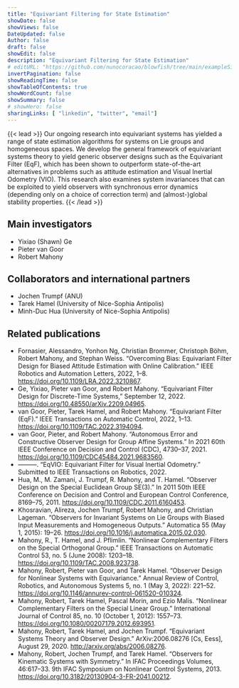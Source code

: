 ```yaml
---
title: "Equivariant Filtering for State Estimation"
showDate: false
showViews: false
DateUpdated: false
Author: false
draft: false
showEdit: false
description: "Equivariant Filtering for State Estimation"
# editURL: "https://github.com/nunocoracao/blowfish/tree/main/exampleSite/content"
invertPagination: false
showReadingTime: false
showTableOfContents: true
showWordCount: false
showSummary: false
# showHero: false
sharingLinks: [ "linkedin", "twitter", "email"]
---
```



{{< lead >}}
Our ongoing research into equivariant systems has yielded a range of state estimation algorithms for systems on Lie groups and homogeneous spaces.
We develop the general framework of equivariant systems theory to yield generic observer designs such as the Equivariant Filter (EqF), which has been shown to outperform state-of-the-art alternatives in problems such as attitude estimation and Visual Inertial Odometry (VIO).
This research also examines system invariances that can be exploited to yield observers with synchronous error dynamics (depending only on a choice of correction term) and (almost-)global stability properties.
{{< /lead >}}

<!-- ![](featured.png) -->

## Main investigators

- Yixiao (Shawn) Ge
- Pieter van Goor
- Robert Mahony

## Collaborators and international partners

- Jochen Trumpf (ANU)
- Tarek Hamel (University of Nice-Sophia Antipolis)
- Minh-Duc Hua (University of Nice-Sophia Antipolis)

## Related publications

- Fornasier, Alessandro, Yonhon Ng, Christian Brommer, Christoph Böhm, Robert Mahony, and Stephan Weiss. “Overcoming Bias: Equivariant Filter Design for Biased Attitude Estimation with Online Calibration.” IEEE Robotics and Automation Letters, 2022, 1–8. https://doi.org/10.1109/LRA.2022.3210867.
- Ge, Yixiao, Pieter van Goor, and Robert Mahony. “Equivariant Filter Design for Discrete-Time Systems,” September 12, 2022. https://doi.org/10.48550/arXiv.2209.04965.
- van Goor, Pieter, Tarek Hamel, and Robert Mahony. “Equivariant Filter (EqF).” IEEE Transactions on Automatic Control, 2022, 1–13. https://doi.org/10.1109/TAC.2022.3194094.
- van Goor, Pieter, and Robert Mahony. “Autonomous Error and Constructive Observer Design for Group Affine Systems.” In 2021 60th IEEE Conference on Decision and Control (CDC), 4730–37, 2021. https://doi.org/10.1109/CDC45484.2021.9683560.
- ———. “EqVIO: Equivariant Filter for Visual Inertial Odometry.” Submitted to IEEE Transactions on Robotics, 2022.
- Hua, M., M. Zamani, J. Trumpf, R. Mahony, and T. Hamel. “Observer Design on the Special Euclidean Group SE(3).” In 2011 50th IEEE Conference on Decision and Control and European Control Conference, 8169–75, 2011. https://doi.org/10.1109/CDC.2011.6160453.
- Khosravian, Alireza, Jochen Trumpf, Robert Mahony, and Christian Lageman. “Observers for Invariant Systems on Lie Groups with Biased Input Measurements and Homogeneous Outputs.” Automatica 55 (May 1, 2015): 19–26. https://doi.org/10.1016/j.automatica.2015.02.030.
- Mahony, R., T. Hamel, and J. Pflimlin. “Nonlinear Complementary Filters on the Special Orthogonal Group.” IEEE Transactions on Automatic Control 53, no. 5 (June 2008): 1203–18. https://doi.org/10.1109/TAC.2008.923738.
- Mahony, Robert, Pieter van Goor, and Tarek Hamel. “Observer Design for Nonlinear Systems with Equivariance.” Annual Review of Control, Robotics, and Autonomous Systems 5, no. 1 (May 3, 2022): 221–52. https://doi.org/10.1146/annurev-control-061520-010324.
- Mahony, Robert, Tarek Hamel, Pascal Morin, and Ezio Malis. “Nonlinear Complementary Filters on the Special Linear Group.” International Journal of Control 85, no. 10 (October 1, 2012): 1557–73. https://doi.org/10.1080/00207179.2012.693951.
- Mahony, Robert, Tarek Hamel, and Jochen Trumpf. “Equivariant Systems Theory and Observer Design.” ArXiv:2006.08276 [Cs, Eess], August 29, 2020. http://arxiv.org/abs/2006.08276.
- Mahony, Robert, Jochen Trumpf, and Tarek Hamel. “Observers for Kinematic Systems with Symmetry.” In IFAC Proceedings Volumes, 46:617–33. 9th IFAC Symposium on Nonlinear Control Systems, 2013. https://doi.org/10.3182/20130904-3-FR-2041.00212.
